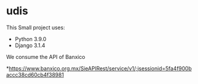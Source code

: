 # udis
This Small project uses:

  * Python 3.9.0
  * Django 3.1.4
  
  
We consume the API of Banxico 
  
  *https://www.banxico.org.mx/SieAPIRest/service/v1/;jsessionid=5fa4f900baccc38cd60cb4f38981
  
